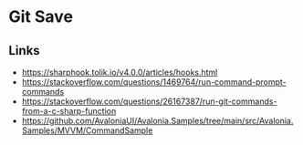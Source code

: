 # Git Save

## Links
* https://sharphook.tolik.io/v4.0.0/articles/hooks.html
* https://stackoverflow.com/questions/1469764/run-command-prompt-commands
* https://stackoverflow.com/questions/26167387/run-git-commands-from-a-c-sharp-function
* https://github.com/AvaloniaUI/Avalonia.Samples/tree/main/src/Avalonia.Samples/MVVM/CommandSample
